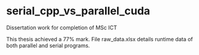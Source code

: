 # serial_cpp_vs_parallel_cuda
Dissertation work for completion of MSc ICT

This thesis achieved a 77% mark.
File raw_data.xlsx details runtime data of both parallel and serial programs.
